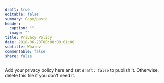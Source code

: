 ```yaml
---
draft: true
editable: false
summary: Copy/paste
header:
  caption: ""
  image: ""
title: Privacy Policy
date: 2018-06-28T00:00:00+01:00
subtitle: Whatev
commentable: false
share: false
---
```


Add your privacy policy here and set `draft: false` to publish it. Otherwise, delete this file if you don't need it.
